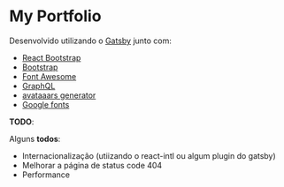 # My Portfolio

Desenvolvido utilizando o [Gatsby](https://www.gatsbyjs.org/) junto com:
- [React Bootstrap](https://react-bootstrap.github.io/layout/grid/)
- [Bootstrap](https://getbootstrap.com/)
- [Font Awesome](https://fontawesome.com/)
- [GraphQL](https://graphql.org/)
- [avataaars generator](https://getavataaars.com/)
- [Google fonts](https://fonts.google.com/)

__TODO__:

Alguns __todos__:
- Internacionalização (utiizando o react-intl ou algum plugin do gatsby)
- Melhorar a página de status code 404 
- Performance
